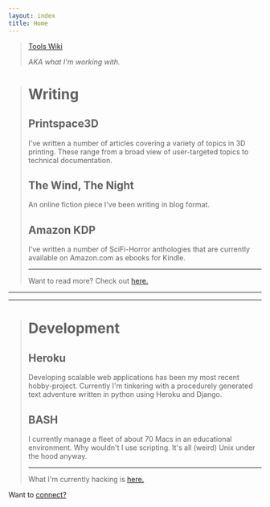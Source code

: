 ```yaml
---
layout: index
title: Home
---
```


> <i class="fa fa-grin-tongue-wink"></i> [Tools Wiki](/git-wiki)
>
> *AKA what I'm working with.*

> # <i class="fa fa-pencil-square-o"></i> Writing
> ## Printspace3D
> I've written a number of articles covering a variety of topics in 3D printing. These range from a broad view of user-targeted topics to technical documentation.
> ## The Wind, The Night
> An online fiction piece I've been writing in blog format.
> ## Amazon KDP
> I've written a number of SciFi-Horror anthologies that are currently available on Amazon.com as ebooks for Kindle.
>
> ---
> Want to read more? Check out [here.](/writing)

---

---

> # <i class="fa fa-desktop"></i> Development
> ## Heroku
> Developing scalable web applications has been my most recent hobby-project. Currently I'm tinkering with a procedurely generated text adventure written in python using Heroku and Django.
> ## BASH
> I currently manage a fleet of about 70 Macs in an educational environment. Why wouldn't I use scripting. It's all (weird) Unix under the hood anyway.
>
> ---
> What I'm currently hacking is [here.](/development)


Want to [<i class="fa fa-handshake-o"></i> connect?](/contact)
